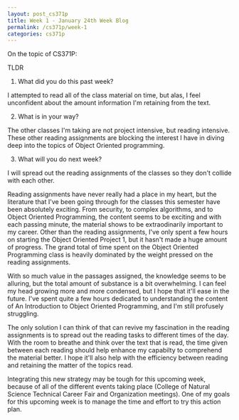 ```yaml
---
layout: post_cs371p
title: Week 1 - January 24th Week Blog
permalink: /cs371p/week-1
categories: cs371p
---
```


On the topic of CS371P:

TLDR

1. What did you do this past week?

I attempted to read all of the class material on time, but alas, I feel unconfident about the amount information I'm retaining from the text.

2. What is in your way?

The other classes I'm taking are not project intensive, but reading intensive. These other reading assignments are blocking the interest I have in diving deep into the topics of Object Oriented programming.

3. What will you do next week?

I will spread out the reading assignments of the classes so they don't collide with each other.


Reading assignments have never really had a place in my heart, but the literature that I've been going through for the classes this semester have been absolutely exciting. From security, to complex algorithms, and to Object Oriented Programming, the content seems to be exciting and with each passing minute, the material shows to be extraodinarily important to my career. Other than the reading assignments, I've only spent a few hours on starting the Object Oriented Project 1, but it hasn't made a huge amount of progress. The grand total of time spent on the Object Oriented Programming class is heavily dominated by the weight pressed on the reading assignments.

With so much value in the passages assigned, the knowledge seems to be alluring, but the total amount of substance is a bit overwhelming. I can feel my head growing more and more condensed, but I hope that it'll ease in the future. I've spent quite a few hours dedicated to understanding the content of An Introduction to Object Oriented Programming, and I'm still profusely struggling.

The only solution I can think of that can revive my fascination in the reading assignments is to spread out the reading tasks to different times of the day. With the room to breathe and think over the text that is read, the time given between each reading should help enhance my capabilty to comprehend the material better. I hope it'll also help with the efficiency between reading and retaining the matter of the topics read. 

Integrating this new strategy may be tough for this upcoming week, because of all of the different events taking place (College of Natural Science Technical Career Fair and Organization meetings). One of my goals for this upcoming week is to manage the time and effort to try this action plan. 


